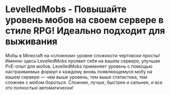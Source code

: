 # LevelledMobs - Повышайте уровень мобов на своем сервере в стиле RPG! Идеально подходит для выживания

Мобы в Minecraft на «сложном» уровне сложности чертовски просты! Именно здесь LevelledMobs проявит себя на 
вашем сервере, улучшая PvE-опыт для мобов. LevelledMobs применяет уровень с помощью настраиваемых формул к 
каждому вновь появляющемуся мобу на вашем сервере — чем выше уровень, тем выше статистика, тем сложнее с мобом 
бороться. Сложнее, лучше, быстрее и сильнее, и все это полностью автоматически!